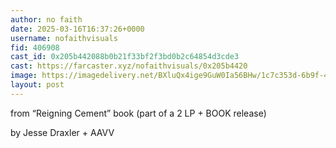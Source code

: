 ```yaml
---
author: no faith
date: 2025-03-16T16:37:26+0000
username: nofaithvisuals
fid: 406908
cast_id: 0x205b442088b0b21f33bf2f3bd0b2c64854d3cde3
cast: https://farcaster.xyz/nofaithvisuals/0x205b4420
image: https://imagedelivery.net/BXluQx4ige9GuW0Ia56BHw/1c7c353d-6b9f-4b9e-93d1-ac816e00e300/original
layout: post
---
```


from “Reigning Cement” book
(part of a 2 LP + BOOK release)

by Jesse Draxler + AAVV

<img src='https://imagedelivery.net/BXluQx4ige9GuW0Ia56BHw/1c7c353d-6b9f-4b9e-93d1-ac816e00e300/original' alt='' referrerpolicy='no-referrer'/>
